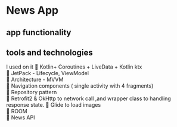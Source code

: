# News App 
## app functionality
## tools and technologies
 I used on it
🧪 Kotlin+ Coroutines + LiveData + Kotlin ktx   
🧪 JetPack - Lifecycle, ViewModel   
🧪 Architecture - MVVM   
🧪 Navigation components ( single activity with 4 fragments)   
🧪 Repository pattern   
🧪 Retrofit2 & OkHttp to network call ,and wrapper class to
   handling response state.
🧪 Glide to load images   
🧪 ROOM   
🧪 News API   
